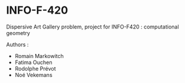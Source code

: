 # INFO-F-420
Dispersive Art Gallery problem, project for INFO-F420 : computational geometry


Authors : 
* Romain Markowitch
* Fatima Ouchen
* Rodolphe Prévot
* Noé Vekemans

